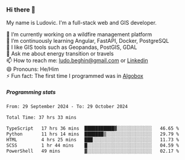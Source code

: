 ### Hi there 👋

My name is Ludovic. I'm a full-stack web and GIS developer.

 🔭 I’m currently working on a wildfire management platform<br/>
 🌱 I’m continuously learning Angular, FastAPI, Docker, PostgreSQL<br/>
 👯 I like GIS tools such as Geopandas, PostGIS, GDAL<br/>
 💬 Ask me about energy transition or travels<br/>
 📫 How to reach me: ludo.beghin@gmail.com or [Linkedin](https://www.linkedin.com/in/ludovic-beghin/)<br/>
 😄 Pronouns: He/Him<br/>
 ⚡ Fun fact: The first time I programmed was in [Algobox](https://fr.wikipedia.org/wiki/Algobox)<br/>

##### Programming stats
<!--START_SECTION:waka-->

```txt
From: 29 September 2024 - To: 29 October 2024

Total Time: 37 hrs 33 mins

TypeScript   17 hrs 36 mins  ███████████▓░░░░░░░░░░░░░   46.65 %
Python       11 hrs 14 mins  ███████▒░░░░░░░░░░░░░░░░░   29.79 %
HTML         4 hrs 25 mins   ███░░░░░░░░░░░░░░░░░░░░░░   11.73 %
SCSS         1 hr 44 mins    █░░░░░░░░░░░░░░░░░░░░░░░░   04.59 %
PowerShell   49 mins         ▓░░░░░░░░░░░░░░░░░░░░░░░░   02.17 %
```

<!--END_SECTION:waka-->
